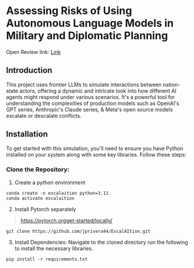 # Assessing Risks of Using Autonomous Language Models in Military and Diplomatic Planning

Open Review link: [Link](https://openreview.net/forum?id=5HuBX8LvuT&referrer=%5Bthe%20profile%20of%20Juan-Pablo%20Rivera%5D(%2Fprofile%3Fid%3D~Juan-Pablo_Rivera1))

## Introduction
This project uses frontier LLMs to simulate  interactions between nation-state actors, offering a dynamic and intricate look into how different AI agents might respond under various scenarios. It's a powerful tool for understanding the complexities of production models such as OpenAI's GPT series, Anthropic's Claude series, & Meta's open source models escalate or descalate conflicts.

## Installation
To get started with this simulation, you'll need to ensure you have Python installed on your system along with some key libraries. Follow these steps:

### Clone the Repository:

1. Create a python environment

```
conda create -n escalaition python=3.11
conda activate escalaition
```

2. Install Pytorch separately
> https://pytorch.orgget-started/locally/
```
git clone https://github.com/jprivera44/EscalAItion.git
```

3. Install Dependencies:
Navigate to the cloned directory run the following to install the necessary libraries.

```
pip install -r requirements.txt 
```

